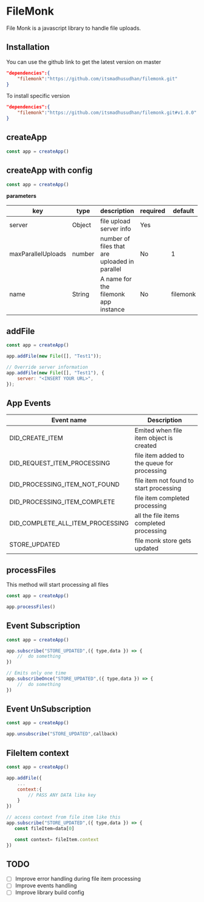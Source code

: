 # FileMonk

File Monk is a javascript library to handle file uploads.

## Installation

You can use the github link to get the latest version on master

```json
"dependencies":{
    "filemonk":"https://github.com/itsmadhusudhan/filemonk.git"
}
```

To install specific version

```json
"dependencies":{
    "filemonk":"https://github.com/itsmadhusudhan/filemonk.git#v1.0.0"
}
```
## createApp

```js
const app = createApp()
```

## createApp with config

```js
const app = createApp()
```

**parameters**

| key                | type   | description                                   | required | default  |
| ------------------ | ------ | --------------------------------------------- | -------- | -------- |
| server             | Object | file upload server info                       | Yes      |          |
| maxParallelUploads | number | number of files that are uploaded in parallel | No       | 1        |
| name               | String | A name for the filemonk app instance          | No       | filemonk |

## addFile

```js
const app = createApp()

app.addFile(new File([], "Test1"));

// Override server information
app.addFile(new File([], "Test1"), {
    server: "<INSERT YOUR URL>",
});
```

## App Events

| Event name                       | Description                                 |
| -------------------------------- | ------------------------------------------- |
| DID_CREATE_ITEM                  | Emited when file item object is created     |
| DID_REQUEST_ITEM_PROCESSING      | file item added to the queue for processing |
| DID_PROCESSING_ITEM_NOT_FOUND    | file item not found to start processing     |
| DID_PROCESSING_ITEM_COMPLETE     | file item completed processing              |
| DID_COMPLETE_ALL_ITEM_PROCESSING | all the file items completed processing     |
| STORE_UPDATED                    | file monk store gets updated                |

## processFiles

This method will start processing all files

```js
const app = createApp()

app.processFiles()
```
## Event Subscription

```js
const app = createApp()

app.subscribe("STORE_UPDATED",({ type,data }) => {
    //  do something
})

// Emits only one time
app.subscribeOnce("STORE_UPDATED",({ type,data }) => {
    //  do something
})
```

## Event UnSubscription

```js
const app = createApp()

app.unsubscribe("STORE_UPDATED",callback)
```

## FileItem context

```js
const app = createApp()

app.addFile({
    ...
    context:{
        // PASS ANY DATA like key
    }
})

// access context from file item like this
app.subscribe("STORE_UPDATED",({ type,data }) => {
   const fileItem=data[0]

   const context= fileItem.context
})
```

## TODO

- [ ] Improve error handling during file item processing 
- [ ] Improve events handling
- [ ] Improve library build config